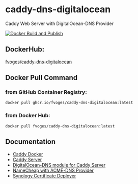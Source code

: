 # caddy-dns-digitalocean

Caddy Web Server with DigitalOcean-DNS Provider

[![Docker Build and Publish](https://github.com/fvoges/caddy-dns-digitalocean/actions/workflows/docker-publish.yml/badge.svg)](https://github.com/fvoges/caddy-dns-digitalocean/actions/workflows/docker-publish.yml)

## DockerHub:

[fvoges/caddy-dns-digitalocean](https://hub.docker.com/r/fvoges/caddy-dns-digitalocean)

## Docker Pull Command

### from GitHub Container Registry: 

```
docker pull ghcr.io/fvoges/caddy-dns-digitalocean:latest
```

### from Docker Hub:

```
docker pull fvoges/caddy-dns-digitalocean:latest
```

## Documentation

* [Caddy Docker](https://hub.docker.com/_/caddy)
* [Caddy Server](https://caddyserver.com/docs/)
* [DigitalOcean-DNS module for Caddy Server](https://github.com/caddy-dns/digitalocean)
* [NameCheap with ACME-DNS Provider](https://caddy.community/t/namecheap-with-acme-dns-provider/18944)
* [Synology Certificate Deployer](https://github.com/fvoges/synology-cert-deploy)
